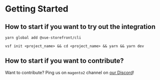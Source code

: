 # Getting Started

## How to start if you want to try out the integration

```
yarn global add @vue-storefront/cli
```
```
vsf init <project_name> && cd <project_name> && yarn && yarn dev
```

## How to start if you want to contribute?

Want to contribute? Ping us on `magento2` channel on [our Discord](https://discord.vuestorefront.io)!

